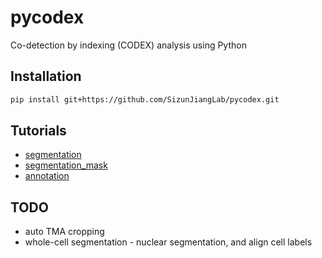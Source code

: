 # pycodex

Co-detection by indexing (CODEX) analysis using Python

## Installation

```sh
pip install git+https://github.com/SizunJiangLab/pycodex.git
```

## Tutorials

- [segmentation](./notebooks/segmentation.ipynb)
- [segmentation_mask](./notebooks/segmentation_mask.ipynb)
- [annotation](./notebooks/annotation.ipynb)

## TODO

- auto TMA cropping
- whole-cell segmentation - nuclear segmentation, and align cell labels
